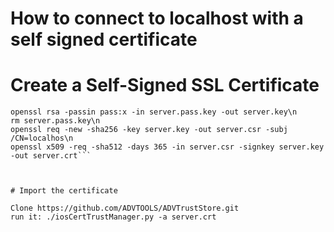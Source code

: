 # How to connect to localhost with a self signed certificate


# Create a Self-Signed SSL Certificate

```openssl genrsa -aes256 -passout pass:x -out server.pass.key 2048\n
openssl rsa -passin pass:x -in server.pass.key -out server.key\n
rm server.pass.key\n
openssl req -new -sha256 -key server.key -out server.csr -subj /CN=localhos\n
openssl x509 -req -sha512 -days 365 -in server.csr -signkey server.key -out server.crt```



# Import the certificate

Clone https://github.com/ADVTOOLS/ADVTrustStore.git
run it: ./iosCertTrustManager.py -a server.crt
